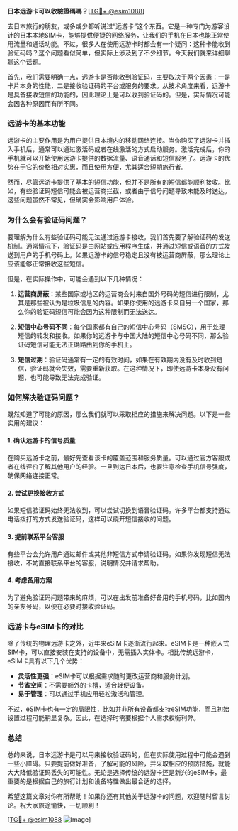 **日本远游卡可以收驗證碼嗎？**[[TG💪+ @esim1088](https://t.me/s/esim1088)]

去日本旅行的朋友，或多或少都听说过“远游卡”这个东西。它是一种专门为游客设计的日本本地SIM卡，能够提供便捷的网络服务，让我们的手机在日本也能正常使用流量和通话功能。不过，很多人在使用远游卡时都会有一个疑问：这种卡能收到验证码吗？这个问题看似简单，但实际上涉及到了不少细节。今天我们就来详细聊聊这个话题。

首先，我们需要明确一点，远游卡是否能收到验证码，主要取决于两个因素：一是卡片本身的性能，二是接收验证码的平台或服务的要求。从技术角度来看，远游卡是具备接收短信的功能的，因此理论上是可以收到验证码的。但是，实际情况可能会因各种原因而有所不同。

### **远游卡的基本功能**

远游卡的主要作用是为用户提供日本境内的移动网络连接。当你购买了远游卡并插入手机后，通常可以通过激活码或者在线激活的方式启动服务。激活完成后，你的手机就可以开始使用远游卡提供的数据流量、语音通话和短信服务了。远游卡的优势在于它的价格相对实惠，而且使用方便，尤其适合短期旅行者。

然而，尽管远游卡提供了基本的短信功能，但并不是所有的短信都能顺利接收。比如，有些验证码短信可能会被运营商拦截，或者由于信号问题导致未能及时送达。这些问题虽然不常见，但确实会影响用户体验。

### **为什么会有验证码问题？**

要理解为什么有些验证码可能无法通过远游卡接收，我们首先要了解验证码的发送机制。通常情况下，验证码是由网站或应用程序生成，并通过短信或语音的方式发送到用户的手机号码上。如果远游卡的信号稳定且没有被运营商屏蔽，那么理论上应该能够正常接收这些短信。

但是，在实际操作中，可能会遇到以下几种情况：

1. **运营商屏蔽**：某些国家或地区的运营商会对来自国外号码的短信进行限制，尤其是那些被认为是垃圾信息的内容。如果你使用的远游卡来自另一个国家，那么你的验证码短信可能会因为这种限制而无法送达。
   
2. **短信中心号码不同**：每个国家都有自己的短信中心号码（SMSC），用于处理短信的转发和接收。如果你的远游卡与中国大陆的短信中心号码不同，那么验证码短信可能无法正确路由到你的手机上。

3. **短信过期**：验证码通常有一定的有效时间，如果在有效期内没有及时收到短信，验证码就会失效，需要重新获取。在这种情况下，即使远游卡本身没有问题，也可能导致无法完成验证。

### **如何解决验证码问题？**

既然知道了可能的原因，那么我们就可以采取相应的措施来解决问题。以下是一些实用的建议：

#### **1. 确认远游卡的信号质量**
在购买远游卡之前，最好先查看该卡的覆盖范围和服务质量。可以通过官方客服或者在线评价了解其他用户的经验。一旦到达日本后，也要注意检查手机信号强度，确保网络连接正常。

#### **2. 尝试更换接收方式**
如果短信验证码始终无法收到，可以尝试切换到语音验证码。许多平台都支持通过电话拨打的方式发送验证码，这样可以绕开短信接收的问题。

#### **3. 提前联系平台客服**
有些平台会允许用户通过邮件或其他非短信方式申请验证码。如果你发现短信无法接收，不妨直接联系平台的客服，说明情况并请求帮助。

#### **4. 考虑备用方案**
为了避免验证码问题带来的麻烦，可以在出发前准备好备用的手机号码，比如国内的亲友号码，以便在必要时接收验证码。

### **远游卡与eSIM卡的对比**

除了传统的物理远游卡之外，近年来eSIM卡逐渐流行起来。eSIM卡是一种嵌入式SIM卡，可以直接安装在支持的设备中，无需插入实体卡。相比传统远游卡，eSIM卡具有以下几个优势：

- **灵活性更强**：eSIM卡可以根据需求随时更改运营商和服务计划。
- **节省空间**：不需要额外的卡槽，适合轻便设备。
- **易于管理**：可以通过手机应用轻松激活和管理。

不过，eSIM卡也有一定的局限性，比如并非所有设备都支持eSIM功能，而且初始设置过程可能稍显复杂。因此，在选择时需要根据个人需求权衡利弊。

### **总结**

总的来说，日本远游卡是可以用来接收验证码的，但在实际使用过程中可能会遇到一些小障碍。只要提前做好准备，了解可能的风险，并采取相应的预防措施，就能大大降低验证码丢失的可能性。无论是选择传统的远游卡还是新兴的eSIM卡，最重要的是根据自己的旅行计划和设备特性做出最合适的选择。

希望这篇文章对你有所帮助！如果你还有其他关于远游卡的问题，欢迎随时留言讨论。祝大家旅途愉快，一切顺利！

[[TG💪+ @esim1088](https://t.me/s/esim1088) ![Image](https://i.postimg.cc/4NQfJmqS/Snipaste-2025-05-13-00-14-12.png)]